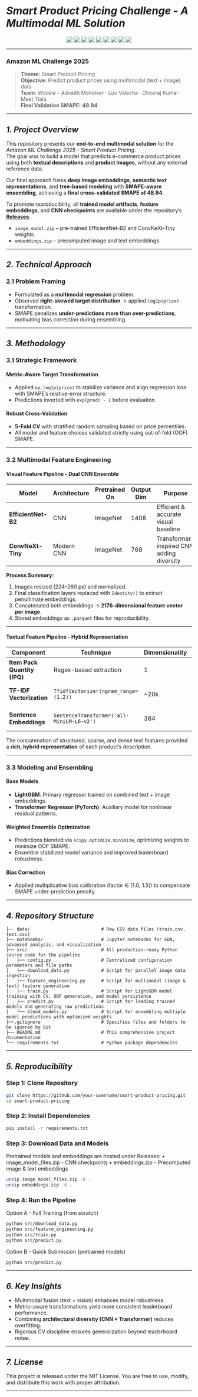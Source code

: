 # ***Smart Product Pricing Challenge - A Multimodal ML Solution***  


<p align="center">
  <img src="https://img.shields.io/badge/Python-3.10%2B-blue?logo=python&logoColor=white" />
  <img src="https://img.shields.io/badge/PyTorch-2.2%2B-EE4C2C?logo=pytorch&logoColor=white" />
  <img src="https://img.shields.io/badge/LightGBM-3.3%2B-006400?logo=lightgbm&logoColor=white" />
  <img src="https://img.shields.io/badge/HuggingFace-Transformers-yellow?logo=huggingface&logoColor=black" />
  <img src="https://img.shields.io/badge/SentenceTransformers-1.2+-orange?logo=huggingface&logoColor=black" />
  <img src="https://img.shields.io/badge/Scikit--learn-1.5%2B-F7931E?logo=scikitlearn&logoColor=white" />
  <img src="https://img.shields.io/badge/Numpy-1.24%2B-013243?logo=numpy&logoColor=white" />
  <img src="https://img.shields.io/badge/License-MIT-yellow.svg" />
  <img src="https://img.shields.io/badge/Status-Completed-success" />
</p>

---

### **Amazon ML Challenge 2025**  
> **Theme:** Smart Product Pricing  
> **Objective:** Predict product prices using multimodal (text + image) data  
> **Team:** *Woozie* - Advaith Moholker · Luv Valecha · Dheeraj Kumar · Meet Tiala  
> **Final Validation SMAPE:** **48.94**  

---

## ***1. Project Overview*** 

This repository presents our **end-to-end multimodal solution** for the *Amazon ML Challenge 2025 - Smart Product Pricing*.  
The goal was to build a model that predicts e-commerce product prices using both **textual descriptions** and **product images**, without any external reference data.

Our final approach fuses **deep image embeddings**, **semantic text representations**, and **tree-based modeling** with **SMAPE-aware ensembling**, achieving a **final cross-validated SMAPE of 48.94**.

To promote reproducibility, all **trained model artifacts**, **feature embeddings**, and **CNN checkpoints** are available under the repository’s **[Releases](../../releases)**:
- `image_model.zip` – pre-trained EfficientNet-B2 and ConvNeXt-Tiny weights  
- `embeddings.zip` – precomputed image and text embeddings  

---

## ***2. Technical Approach***  

### 2.1 Problem Framing  
- Formulated as a **multimodal regression** problem.  
- Observed **right-skewed target distribution** → applied `log1p(price)` transformation.  
- SMAPE penalizes **under-predictions more than over-predictions**, motivating bias correction during ensembling.  

---

## ***3. Methodology*** 

### 3.1 Strategic Framework  

#### **Metric-Aware Target Transformation**
- Applied `np.log1p(price)` to stabilize variance and align regression loss with SMAPE’s relative-error structure.  
- Predictions inverted with `exp(pred) - 1` before evaluation.  

#### **Robust Cross-Validation**
- **5-Fold CV** with stratified random sampling based on price percentiles.  
- All model and feature choices validated strictly using out-of-fold (OOF) SMAPE.  

---

### 3.2 Multimodal Feature Engineering  

#### **Visual Feature Pipeline - Dual CNN Ensemble**

| Model | Architecture | Pretrained On | Output Dim | Purpose |
|--------|---------------|----------------|--------------|-----------|
| **EfficientNet-B2** | CNN | ImageNet | 1408 | Efficient & accurate visual baseline |
| **ConvNeXt-Tiny** | Modern CNN | ImageNet | 768 | Transformer-inspired CNN adding diversity |

**Process Summary:**  
1. Images resized (224–260 px) and normalized.  
2. Final classification layers replaced with `Identity()` to extract penultimate embeddings.  
3. Concatenated both embeddings → **2176-dimensional feature vector per image**.  
4. Stored embeddings as `.parquet` files for reproducibility.

---

#### **Textual Feature Pipeline - Hybrid Representation**

| Component | Technique | Dimensionality | Purpose |
|------------|------------|----------------|-----------|
| **Item Pack Quantity (IPQ)** | Regex-based extraction | 1 | Captures multiplicative pricing effect |
| **TF-IDF Vectorization** | `TfidfVectorizer(ngram_range=(1,2))` | ~20k | Sparse keyword representation |
| **Sentence Embeddings** | `SentenceTransformer('all-MiniLM-L6-v2')` | 384 | Captures semantic context |

The concatenation of structured, sparse, and dense text features provided a **rich, hybrid representation** of each product’s description.

---

### 3.3 Modeling and Ensembling  

#### **Base Models**
- **LightGBM**: Primary regressor trained on combined text + image embeddings.  
- **Transformer Regressor (PyTorch)**: Auxiliary model for nonlinear residual patterns.  

#### **Weighted Ensemble Optimization**
- Predictions blended via `scipy.optimize.minimize`, optimizing weights to minimize OOF SMAPE.  
- Ensemble stabilized model variance and improved leaderboard robustness.  

#### **Bias Correction**
- Applied multiplicative bias calibration (factor ∈ [1.0, 1.5]) to compensate SMAPE under-prediction penalty.

---

## ***4. Repository Structure***

```
├── data/               			# Raw CSV data files (train.csv, test.csv)
├── notebooks/          			# Jupyter notebooks for EDA, advanced analysis, and visualization
├── src/                			# All production-ready Python source code for the pipeline
│   ├── config.py       			# Centralized configuration parameters and file paths
│   ├── download_data.py  			# Script for parallel image data ingestion
│   ├── feature_engineering.py 		# Script for multimodal (image & text) feature generation
│   ├── train.py        			# Script for LightGBM model training with CV, OOF generation, and model persistence
│   ├── predict.py      			# Script for loading trained models and generating raw predictions
│   └── blend_models.py 			# Script for ensembling multiple model predictions with optimized weights
├──.gitignore          				# Specifies files and folders to be ignored by Git
├── README.md           			# This comprehensive project documentation
└── requirements.txt    			# Python package dependencies
```

---

## ***5. Reproducibility***

### Step 1: Clone Repository
```bash
git clone https://github.com/your-username/smart-product-pricing.git
cd smart-product-pricing
```

### Step 2: Install Dependencies
```bash
pip install -r requirements.txt
```

### Step 3: Download Data and Models
Pretrained models and embeddings are hosted under Releases:
	•	image_model_files.zip - CNN checkpoints
	•	embeddings.zip - Precomputed image & text embeddings
  
```bash
unzip image_model_files.zip -d .
unzip embeddings.zip -d .
```

### Step 4: Run the Pipeline
Option A - Full Training (from scratch)
```bash
python src/download_data.py
python src/feature_engineering.py
python src/train.py
python src/predict.py
```

Option B - Quick Submission (pretrained models)
```bash
python src/predict.py
```
---

## ***6. Key Insights***

* Multimodal fusion (text + vision) enhances model robustness.
* Metric-aware transformations yield more consistent leaderboard performance.
* Combining **architectural diversity (CNN + Transformer)** reduces overfitting.
* Rigorous CV discipline ensures generalization beyond leaderboard noise.

---

## ***7. License***
This project is released under the MIT License. You are free to use, modify, and distribute this work with proper attribution.

---
